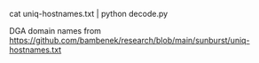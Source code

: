 cat uniq-hostnames.txt | python decode.py

DGA domain names from https://github.com/bambenek/research/blob/main/sunburst/uniq-hostnames.txt
